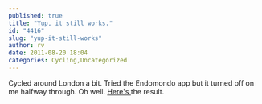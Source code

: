 ```yaml
---
published: true
title: "Yup, it still works."
id: "4416"
slug: "yup-it-still-works"
author: rv
date: 2011-08-20 18:04
categories: Cycling,Uncategorized
---
```

Cycled around London a bit. Tried the Endomondo app but it turned off on me halfway through. Oh well. <a href="http://www.endomondo.com/workouts/g7Z3stdtoI8" target="_blank">Here's </a>the result.